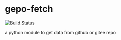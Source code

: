 # gepo-fetch

[![Build Status](https://img.shields.io/travis/xcatliu/pagic.svg)](https://travis-ci.org/xcatliu/pagic)

a python module to get data from github or gitee repo

